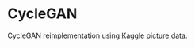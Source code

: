 # CycleGAN
CycleGAN reimplementation using [Kaggle picture data](https://www.kaggle.com/c/painter-by-numbers/data).



